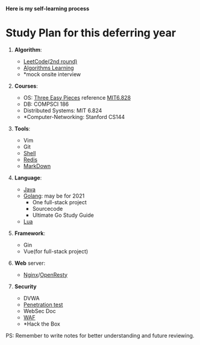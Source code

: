 #### Here is my self-learning process 

# Study Plan for this deferring year
1. **Algorithm**: 
   - [LeetCode\(2nd round\)](Alogrithm/LeetCodeNotes.md)
   - [Algorithms Learning](Alogrithm/LearningNotes.md)
   - *mock onsite interview

2. **Courses**:
   - OS: [Three Easy Pieces](OS/OSTEP-Operating-Systems-Three-Easy-Pieces.md) reference [MIT6.828](OS/MIT6.828.md)
   - DB: COMPSCI 186
   - Distributed Systems: MIT 6.824
   - *Computer-Networking: Stanford CS144

3. **Tools**:
   - Vim
   - Git
   - [Shell](missing-semester/Shell.md)
   - [Redis](Tools/Redis.md)
   - [MarkDown](Tools/Markdown.md)

4. **Language**:
   - [Java](Java-Notes/index.md)
   - [Golang](Languages/GoNotes.md): may be for 2021
       - One full-stack project
       - Sourcecode 
       - Ultimate Go Study Guide
   - [Lua](Languages/LuaNotes.md)

5. **Framework**:
   - Gin
   - Vue(for full-stack project)

6. **Web** server:
   - [Nginx](HTTP-Server/Nginx.md)/[OpenResty](HTTP-Server/OpenResty.md)

7. **Security**
   - DVWA
   - [Penetration test](Pentest/index.md)
   - WebSec Doc
   - [WAF](Security/WAF.md)
   - *Hack the Box

PS: Remember to write notes for better understanding and future reviewing. 